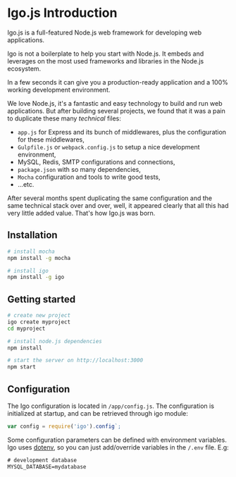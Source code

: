 
# Igo.js Introduction

Igo.js is a full-featured Node.js web framework for developing web applications.

Igo is not a boilerplate to help you start with Node.js. It embeds and leverages on the most used frameworks and libraries in the Node.js ecosystem.

In a few seconds it can give you a production-ready application and a 100% working development environment.

We love Node.js, it's a fantastic and easy technology to build and run web applications.
But after building several projects, we found that it was a pain to duplicate these many *technical* files:
- `app.js` for Express and its bunch of middlewares, plus the configuration for these middlewares,
- `Gulpfile.js` or `webpack.config.js` to setup a nice development environment,
- MySQL, Redis, SMTP configurations and connections,
- `package.json` with so many dependencies,
- `Mocha` configuration and tools to write good tests,
- ...etc.

After several months spent duplicating the same configuration and the same technical stack over and over, well, it appeared clearly that all this had very little added value. That's how Igo.js was born.

## Installation
```sh
# install mocha
npm install -g mocha

# install igo
npm install -g igo
```

## Getting started
```sh
# create new project
igo create myproject
cd myproject

# install node.js dependencies
npm install

# start the server on http://localhost:3000
npm start
```

## Configuration
The Igo configuration is located in `/app/config.js`.
The configuration is initialized at startup, and can be retrieved through igo module:
```js
var config = require('igo').config`;
```

Some configuration parameters can be defined with environment variables. Igo uses [dotenv](https://github.com/motdotla/dotenv), so you can just add/override variables in the `/.env` file.
E.g:
```txt
# development database
MYSQL_DATABASE=mydatabase
```
